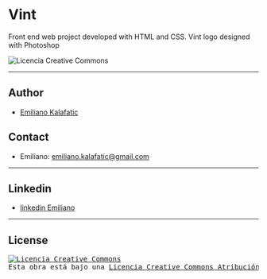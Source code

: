 # Vint 
Front end web project developed with HTML and CSS.
Vint logo designed with Photoshop

<img alt="Licencia Creative Commons" style="border-width:0" src="https://i.ibb.co/MCn9yYq/Vint.png" />

--------------------------------
## Author
* [Emiliano Kalafatic](https://github.com/ekalafatic)

## Contact
 * Emiliano: emiliano.kalafatic@gmail.com

--------------------------------

## Linkedin
* [linkedin Emiliano](https://www.linkedin.com/in/emiliano-kalafatic/)

--------------------------------

## License

<pre>
<a rel="license" href="http://creativecommons.org/licenses/by-nc-sa/4.0/"><img alt="Licencia Creative Commons" style="border-width:0" src="https://i.creativecommons.org/l/by-nc-sa/4.0/88x31.png" /></a><br />Esta obra está bajo una <a rel="license" href="http://creativecommons.org/licenses/by-nc-sa/4.0/">Licencia Creative Commons Atribución-NoComercial-CompartirIgual 4.0 Internacional</a>. 
<pre>

